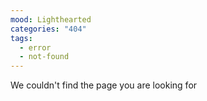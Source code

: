 ```yaml
---
mood: Lighthearted
categories: "404"
tags:
  - error
  - not-found
---
```

We couldn't find the page you are looking for